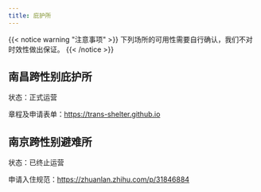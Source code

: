 ```yaml
---
title: 庇护所
---
```


{{< notice warning "注意事项" >}}
下列场所的可用性需要自行确认，我们不对时效性做出保证。
{{< /notice >}}

## 南昌跨性别庇护所

状态：正式运营

章程及申请表单：<https://trans-shelter.github.io>

## 南京跨性别避难所

状态：已终止运营

申请入住规范：<https://zhuanlan.zhihu.com/p/31846884>
